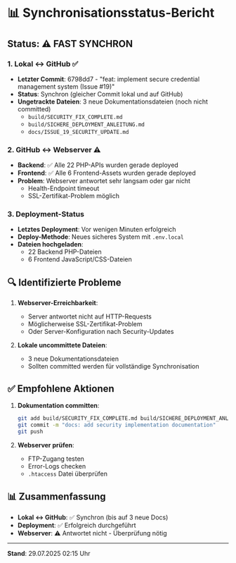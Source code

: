 # 📊 Synchronisationsstatus-Bericht

## Status: ⚠️ FAST SYNCHRON

### 1. **Lokal ↔ GitHub** ✅
- **Letzter Commit**: 6798dd7 - "feat: implement secure credential management system (Issue #19)"
- **Status**: Synchron (gleicher Commit lokal und auf GitHub)
- **Ungetrackte Dateien**: 3 neue Dokumentationsdateien (noch nicht committed)
  - `build/SECURITY_FIX_COMPLETE.md`
  - `build/SICHERE_DEPLOYMENT_ANLEITUNG.md`
  - `docs/ISSUE_19_SECURITY_UPDATE.md`

### 2. **GitHub ↔ Webserver** ⚠️
- **Backend**: ✅ Alle 22 PHP-APIs wurden gerade deployed
- **Frontend**: ✅ Alle 6 Frontend-Assets wurden gerade deployed
- **Problem**: Webserver antwortet sehr langsam oder gar nicht
  - Health-Endpoint timeout
  - SSL-Zertifikat-Problem möglich

### 3. **Deployment-Status**
- **Letztes Deployment**: Vor wenigen Minuten erfolgreich
- **Deploy-Methode**: Neues sicheres System mit `.env.local`
- **Dateien hochgeladen**: 
  - 22 Backend PHP-Dateien
  - 6 Frontend JavaScript/CSS-Dateien

## 🔍 Identifizierte Probleme

1. **Webserver-Erreichbarkeit**:
   - Server antwortet nicht auf HTTP-Requests
   - Möglicherweise SSL-Zertifikat-Problem
   - Oder Server-Konfiguration nach Security-Updates

2. **Lokale uncommittete Dateien**:
   - 3 neue Dokumentationsdateien
   - Sollten committed werden für vollständige Synchronisation

## ✅ Empfohlene Aktionen

1. **Dokumentation committen**:
   ```bash
   git add build/SECURITY_FIX_COMPLETE.md build/SICHERE_DEPLOYMENT_ANLEITUNG.md docs/ISSUE_19_SECURITY_UPDATE.md
   git commit -m "docs: add security implementation documentation"
   git push
   ```

2. **Webserver prüfen**:
   - FTP-Zugang testen
   - Error-Logs checken
   - `.htaccess` Datei überprüfen

## 📊 Zusammenfassung

- **Lokal ↔ GitHub**: ✅ Synchron (bis auf 3 neue Docs)
- **Deployment**: ✅ Erfolgreich durchgeführt
- **Webserver**: ⚠️ Antwortet nicht - Überprüfung nötig

---

**Stand**: 29.07.2025 02:15 Uhr